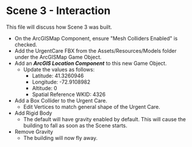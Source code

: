 # Scene 3 - Interaction

This file will discuss how Scene 3 was built. 

* On the ArcGISMap Component, ensure "Mesh Colliders Enabled" is checked.
* Add the UrgentCare FBX from the Assets/Resources/Models folder under the ArcGISMap Game Object.
* Add an ***ArcGIS Location Component*** to this new Game Object.
    * Update the values as follows:
        * Latitude: 41.3260946
        * Longitude: -72.9108982
        * Altitude: 0
        * Spatial Reference WKID: 4326
* Add a Box Collider to the Urgent Care.
    * Edit Vertices to match general shape of the Urgent Care.
* Add Rigid Body
    * The default will have gravity enabled by default. This will cause the building to fall as soon as the Scene starts.
* Remove Gravity
    * The building will now fly away.
